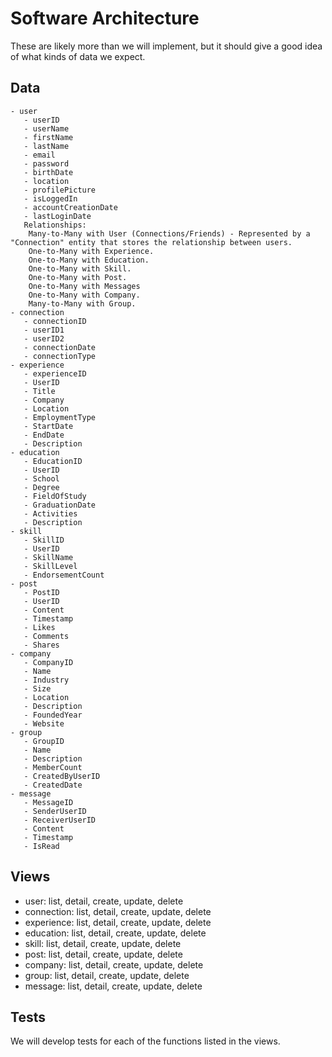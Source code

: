 # Software Architecture

These are likely more than we will implement, but it should give a good idea of what kinds of data we expect.

## Data

	- user
	   - userID
	   - userName
	   - firstName
	   - lastName
	   - email
	   - password
	   - birthDate
	   - location
	   - profilePicture
	   - isLoggedIn
	   - accountCreationDate
	   - lastLoginDate
	   Relationships:
		Many-to-Many with User (Connections/Friends) - Represented by a "Connection" entity that stores the relationship between users.
		One-to-Many with Experience.
		One-to-Many with Education.
		One-to-Many with Skill.
		One-to-Many with Post.
		One-to-Many with Messages
		One-to-Many with Company.
		Many-to-Many with Group.
	- connection
	   - connectionID
	   - userID1
	   - userID2
	   - connectionDate
	   - connectionType
	- experience
	   - experienceID
	   - UserID
	   - Title
	   - Company
	   - Location
	   - EmploymentType
	   - StartDate
	   - EndDate
	   - Description
	- education
	   - EducationID
	   - UserID
	   - School
	   - Degree
	   - FieldOfStudy
	   - GraduationDate
	   - Activities
	   - Description
	- skill
	   - SkillID
	   - UserID
	   - SkillName
	   - SkillLevel
	   - EndorsementCount
	- post
	   - PostID
	   - UserID
	   - Content
	   - Timestamp
	   - Likes
	   - Comments
	   - Shares
	- company
	   - CompanyID
	   - Name
	   - Industry
	   - Size
	   - Location
	   - Description
	   - FoundedYear
	   - Website
	- group
	   - GroupID
	   - Name
	   - Description
	   - MemberCount
	   - CreatedByUserID
	   - CreatedDate
	- message
	   - MessageID
	   - SenderUserID
	   - ReceiverUserID
	   - Content
	   - Timestamp
	   - IsRead


## Views

* user: list, detail, create, update, delete
* connection: list, detail, create, update, delete
* experience: list, detail, create, update, delete
* education: list, detail, create, update, delete
* skill: list, detail, create, update, delete
* post: list, detail, create, update, delete
* company: list, detail, create, update, delete
* group: list, detail, create, update, delete
* message: list, detail, create, update, delete

## Tests

We will develop tests for each of the functions listed in the views.